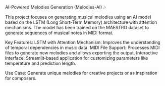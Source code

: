 AI-Powered Melodies Generation (Melodies-AI) 🎶


This project focuses on generating musical melodies using an AI model based on the LSTM (Long Short-Term Memory) architecture with attention mechanisms. The model has been trained on the MAESTRO dataset to generate sequences of musical notes in MIDI format.

Key Features:
LSTM with Attention Mechanism: Improves the understanding of temporal dependencies in music data.
MIDI File Support: Processes MIDI files to generate new melodies and allows exporting the output.
Interactive Interface: Streamlit-based application for customizing parameters like temperature and prediction length.

Use Case:
Generate unique melodies for creative projects or as inspiration for composers.
